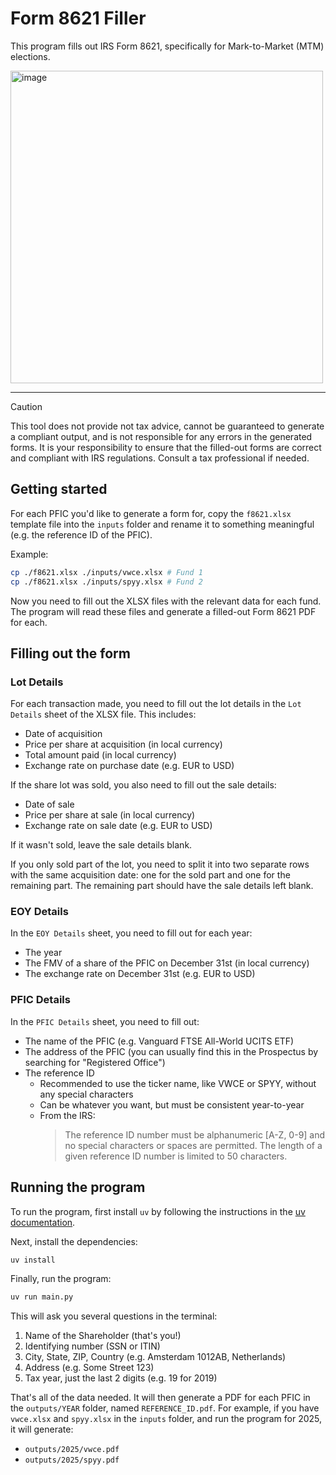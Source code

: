 # Form 8621 Filler

This program fills out IRS Form 8621, specifically for Mark-to-Market (MTM) elections.

<img width="500" alt="image" src="https://github.com/user-attachments/assets/970426a5-dd5a-46a1-a0a0-97e6c16de4f6" />

---

> [!CAUTION]
> This tool does not provide not tax advice, cannot be guaranteed to generate a compliant output, and is not responsible for any errors in the generated forms. It is your responsibility to ensure that the filled-out forms are correct and compliant with IRS regulations. Consult a tax professional if needed.

## Getting started
For each PFIC you'd like to generate a form for, copy the `f8621.xlsx` template file into the `inputs` folder and rename it to something meaningful (e.g. the reference ID of the PFIC).

Example:
```bash
cp ./f8621.xlsx ./inputs/vwce.xlsx # Fund 1
cp ./f8621.xlsx ./inputs/spyy.xlsx # Fund 2
```

Now you need to fill out the XLSX files with the relevant data for each fund. The program will read these files and generate a filled-out Form 8621 PDF for each.

## Filling out the form

### Lot Details
For each transaction made, you need to fill out the lot details in the `Lot Details` sheet of the XLSX file. This includes:
- Date of acquisition
- Price per share at acquisition (in local currency)
- Total amount paid (in local currency)
- Exchange rate on purchase date (e.g. EUR to USD)

If the share lot was sold, you also need to fill out the sale details:
- Date of sale
- Price per share at sale (in local currency)
- Exchange rate on sale date (e.g. EUR to USD)

If it wasn't sold, leave the sale details blank.

If you only sold part of the lot, you need to split it into two separate rows with the same acquisition date: one for the sold part and one for the remaining part. The remaining part should have the sale details left blank.

### EOY Details
In the `EOY Details` sheet, you need to fill out for each year:
- The year
- The FMV of a share of the PFIC on December 31st (in local currency)
- The exchange rate on December 31st (e.g. EUR to USD)

### PFIC Details
In the `PFIC Details` sheet, you need to fill out:
- The name of the PFIC (e.g. Vanguard FTSE All-World UCITS ETF)
- The address of the PFIC (you can usually find this in the Prospectus by searching for "Registered Office")
- The reference ID
  - Recommended to use the ticker name, like VWCE or SPYY, without any special characters
  - Can be whatever you want, but must be consistent year-to-year
  - From the IRS:
    > The reference ID number must be alphanumeric [A-Z, 0-9] and no special characters or spaces are permitted. The length of a given reference ID number is limited to 50 characters.

## Running the program
To run the program, first install `uv` by following the instructions in the [uv documentation](https://docs.astral.sh/uv/getting-started/installation/).

Next, install the dependencies:
```bash
uv install
```

Finally, run the program:
```bash
uv run main.py
```

This will ask you several questions in the terminal:
1. Name of the Shareholder (that's you!)
2. Identifying number (SSN or ITIN)
3. City, State, ZIP, Country (e.g. Amsterdam 1012AB, Netherlands)
4. Address (e.g. Some Street 123)
5. Tax year, just the last 2 digits (e.g. 19 for 2019)

That's all of the data needed. It will then generate a PDF for each PFIC in the `outputs/YEAR` folder, named `REFERENCE_ID.pdf`. For example, if you have `vwce.xlsx` and `spyy.xlsx` in the `inputs` folder, and run the program for 2025, it will generate:
- `outputs/2025/vwce.pdf`
- `outputs/2025/spyy.pdf`
